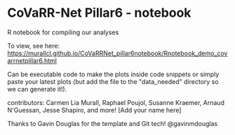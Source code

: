 # CoVaRR-Net Pillar6 - notebook  

R notebook for compiling our analyses

To view, see here: https://murallcl.github.io/CoVaRRNet_pillar6notebook/Rnotebook_demo_covarrnetpillar6.html

Can be executable code to make the plots inside code snippets or simply paste your latest plots (but add the file to the "data_needed" directory so we can generate it!).

contributors: Carmen Lia Murall, Raphael Poujol, Susanne Kraemer, Arnaud N'Guessan, Jesse Shapiro, and more! [Add your name here]

Thanks to Gavin Douglas for the template and Git tech! @gavinmdouglas

